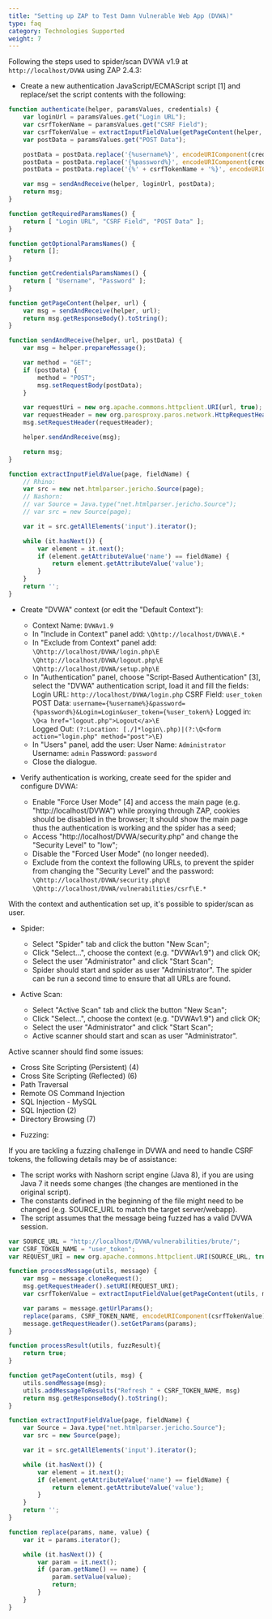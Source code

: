 ```yaml
---
title: "Setting up ZAP to Test Damn Vulnerable Web App (DVWA)"
type: faq
category: Technologies Supported
weight: 7
---
```


Following the steps used to spider/scan DVWA v1.9 at `http://localhost/DVWA` using ZAP 2.4.3:

* Create a new authentication JavaScript/ECMAScript script [1] and replace/set the script contents with the following:

``` JavaScript
function authenticate(helper, paramsValues, credentials) {
    var loginUrl = paramsValues.get("Login URL");
    var csrfTokenName = paramsValues.get("CSRF Field");
    var csrfTokenValue = extractInputFieldValue(getPageContent(helper, loginUrl), csrfTokenName);
    var postData = paramsValues.get("POST Data");

    postData = postData.replace('{%username%}', encodeURIComponent(credentials.getParam("Username")));
    postData = postData.replace('{%password%}', encodeURIComponent(credentials.getParam("Password")));
    postData = postData.replace('{%' + csrfTokenName + '%}', encodeURIComponent(csrfTokenValue));

    var msg = sendAndReceive(helper, loginUrl, postData);
    return msg;
}

function getRequiredParamsNames() {
    return [ "Login URL", "CSRF Field", "POST Data" ];
}

function getOptionalParamsNames() {
    return [];
}

function getCredentialsParamsNames() {
    return [ "Username", "Password" ];
}

function getPageContent(helper, url) {
    var msg = sendAndReceive(helper, url);
    return msg.getResponseBody().toString();
}

function sendAndReceive(helper, url, postData) {
    var msg = helper.prepareMessage();

    var method = "GET";
    if (postData) {
        method = "POST";
        msg.setRequestBody(postData);
    }

    var requestUri = new org.apache.commons.httpclient.URI(url, true);
    var requestHeader = new org.parosproxy.paros.network.HttpRequestHeader(method, requestUri, "HTTP/1.0");
    msg.setRequestHeader(requestHeader);

    helper.sendAndReceive(msg);

    return msg;
}

function extractInputFieldValue(page, fieldName) {
    // Rhino:
    var src = new net.htmlparser.jericho.Source(page);
    // Nashorn:
    // var Source = Java.type("net.htmlparser.jericho.Source");
    // var src = new Source(page);

    var it = src.getAllElements('input').iterator();

    while (it.hasNext()) {
        var element = it.next();
        if (element.getAttributeValue('name') == fieldName) {
            return element.getAttributeValue('value');
        }
    }
    return '';
}
```

* Create "DVWA" context (or edit the "Default Context"):
  * Context Name: `DVWAv1.9` 
  * In "Include in Context" panel add: `\Qhttp://localhost/DVWA\E.*` 
  * In "Exclude from Context" panel add:  
`\Qhttp://localhost/DVWA/login.php\E` 
`\Qhttp://localhost/DVWA/logout.php\E` 
`\Qhttp://localhost/DVWA/setup.php\E` 
  * In "Authentication" panel, choose "Script-Based Authentication" [3], select the "DVWA" authentication script, load it and fill the fields: 
Login URL: `http://localhost/DVWA/login.php` 
CSRF Field: `user_token` 
POST Data: `username={%username%}&password={%password%}&Login=Login&user_token={%user_token%}` 
Logged in: `\Q<a href="logout.php">Logout</a>\E`  
Logged Out: `(?:Location: [./]*login\.php)|(?:\Q<form action="login.php" method="post">\E)` 
  * In "Users" panel, add the user: 
User Name: `Administrator` 
Username: `admin` 
Password: `password` 
  * Close the dialogue. 

* Verify authentication is working, create seed for the spider and configure DVWA: 
  * Enable "Force User Mode" [4] and access the main page (e.g. "http://localhost/DVWA") while proxying through ZAP, cookies should be disabled in the browser; It should show the main page thus the authentication is working and the spider has a seed; 
  * Access "http://localhost/DVWA/security.php" and change the "Security Level" to "low"; 
  * Disable the "Forced User Mode" (no longer needed). 
  * Exclude from the context the following URLs, to prevent the spider from changing the "Security Level" and the password: 
`\Qhttp://localhost/DVWA/security.php\E` 
`\Qhttp://localhost/DVWA/vulnerabilities/csrf\E.*` 

With the context and authentication set up, it's possible to spider/scan as user.

* Spider:
  * Select "Spider" tab and click the button "New Scan";
  * Click "Select...", choose the context (e.g. "DVWAv1.9") and click OK;
  * Select the user "Administrator" and click "Start Scan";
  * Spider should start and spider as user "Administrator". The spider can be run a second time to ensure that all URLs are found.

* Active Scan:
  * Select "Active Scan" tab and click the button "New Scan";
  * Click "Select...", choose the context (e.g. "DVWAv1.9") and click OK;
  * Select the user "Administrator" and click "Start Scan";
  * Active scanner should start and scan as user "Administrator".

Active scanner should find some issues:

  - Cross Site Scripting (Persistent) (4)
  - Cross Site Scripting (Reflected) (6)
  - Path Traversal
  - Remote OS Command Injection
  - SQL Injection - MySQL
  - SQL Injection (2)
  - Directory Browsing (7)

* Fuzzing:

If you are tackling a fuzzing challenge in DVWA and need to handle CSRF tokens, the following details may be of assistance:

 - The script works with Nashorn script engine (Java 8), if you are using Java 7 it needs some changes (the changes are mentioned in the original script).
 - The constants defined in the beginning of the file might need to be changed (e.g. SOURCE_URL to match the target server/webapp).
 - The script assumes that the message being fuzzed has a valid DVWA session.

``` JavaScript
var SOURCE_URL = "http://localhost/DVWA/vulnerabilities/brute/";
var CSRF_TOKEN_NAME = "user_token";
var REQUEST_URI = new org.apache.commons.httpclient.URI(SOURCE_URL, true);

function processMessage(utils, message) {
    var msg = message.cloneRequest();
    msg.getRequestHeader().setURI(REQUEST_URI);
    var csrfTokenValue = extractInputFieldValue(getPageContent(utils, msg), CSRF_TOKEN_NAME);

    var params = message.getUrlParams();
    replace(params, CSRF_TOKEN_NAME, encodeURIComponent(csrfTokenValue));
    message.getRequestHeader().setGetParams(params);
}

function processResult(utils, fuzzResult){
    return true;
}

function getPageContent(utils, msg) {
    utils.sendMessage(msg);
    utils.addMessageToResults("Refresh " + CSRF_TOKEN_NAME, msg)
    return msg.getResponseBody().toString();
}

function extractInputFieldValue(page, fieldName) {
    var Source = Java.type("net.htmlparser.jericho.Source");
    var src = new Source(page);

    var it = src.getAllElements('input').iterator();

    while (it.hasNext()) {
        var element = it.next();
        if (element.getAttributeValue('name') == fieldName) {
            return element.getAttributeValue('value');
        }
    }
    return '';
}

function replace(params, name, value) {
    var it = params.iterator();

    while (it.hasNext()) {
        var param = it.next();
        if (param.getName() == name) {
            param.setValue(value);
            return;
        }
    }
}
```  

